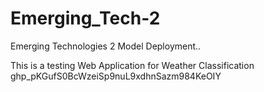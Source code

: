 # Emerging_Tech-2
Emerging Technologies 2 Model Deployment..

This is a testing Web Application for Weather Classification
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
